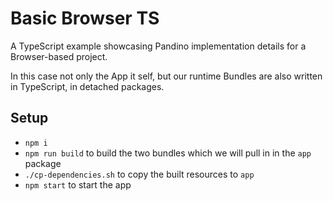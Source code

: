 # Basic Browser TS

A TypeScript example showcasing Pandino implementation details for a Browser-based project.

In this case not only the App it self, but our runtime Bundles are also written in TypeScript, in detached packages.

## Setup
- `npm i`
- `npm run build` to build the two bundles which we will pull in in the `app` package
- `./cp-dependencies.sh` to copy the built resources to `app`
- `npm start` to start the app
